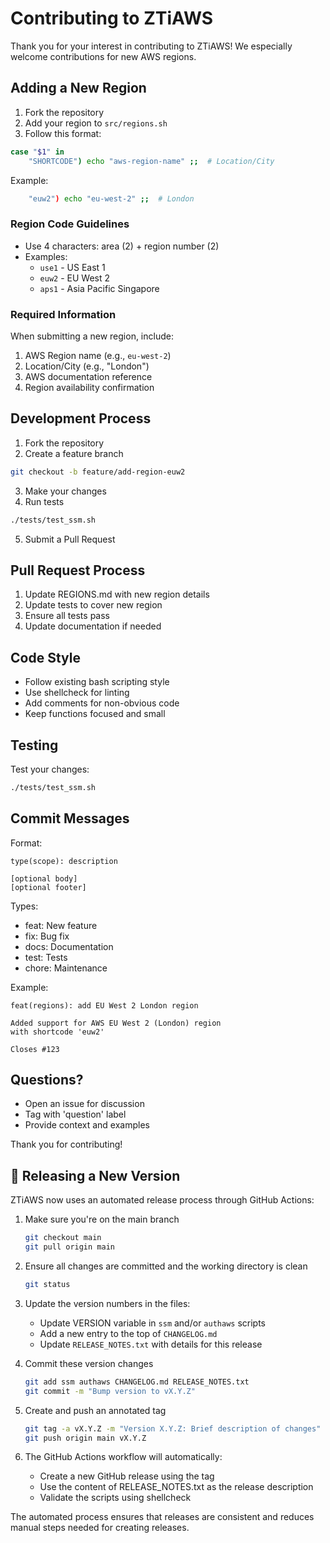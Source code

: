 # Contributing to ZTiAWS

Thank you for your interest in contributing to ZTiAWS! We especially welcome contributions for new AWS regions.

## Adding a New Region

1. Fork the repository
2. Add your region to `src/regions.sh`
3. Follow this format:
```bash
case "$1" in
    "SHORTCODE") echo "aws-region-name" ;;  # Location/City
```
Example:
```bash
    "euw2") echo "eu-west-2" ;;  # London
```

### Region Code Guidelines
- Use 4 characters: area (2) + region number (2)
- Examples:
  - `use1` - US East 1
  - `euw2` - EU West 2
  - `aps1` - Asia Pacific Singapore

### Required Information
When submitting a new region, include:
1. AWS Region name (e.g., `eu-west-2`)
2. Location/City (e.g., "London")
3. AWS documentation reference
4. Region availability confirmation

## Development Process

1. Fork the repository
2. Create a feature branch
```bash
git checkout -b feature/add-region-euw2
```
3. Make your changes
4. Run tests
```bash
./tests/test_ssm.sh
```
5. Submit a Pull Request

## Pull Request Process

1. Update REGIONS.md with new region details
2. Update tests to cover new region
3. Ensure all tests pass
4. Update documentation if needed

## Code Style

- Follow existing bash scripting style
- Use shellcheck for linting
- Add comments for non-obvious code
- Keep functions focused and small

## Testing

Test your changes:
```bash
./tests/test_ssm.sh
```

## Commit Messages

Format:
```
type(scope): description

[optional body]
[optional footer]
```

Types:
- feat: New feature
- fix: Bug fix
- docs: Documentation
- test: Tests
- chore: Maintenance

Example:
```
feat(regions): add EU West 2 London region

Added support for AWS EU West 2 (London) region
with shortcode 'euw2'

Closes #123
```

## Questions?

- Open an issue for discussion
- Tag with 'question' label
- Provide context and examples

Thank you for contributing!

## 🚀 Releasing a New Version

ZTiAWS now uses an automated release process through GitHub Actions:

1. Make sure you're on the main branch
   ```bash
   git checkout main
   git pull origin main
   ```

2. Ensure all changes are committed and the working directory is clean
   ```bash
   git status
   ```

3. Update the version numbers in the files:
   - Update VERSION variable in `ssm` and/or `authaws` scripts
   - Add a new entry to the top of `CHANGELOG.md`
   - Update `RELEASE_NOTES.txt` with details for this release

4. Commit these version changes
   ```bash
   git add ssm authaws CHANGELOG.md RELEASE_NOTES.txt
   git commit -m "Bump version to vX.Y.Z"
   ```

5. Create and push an annotated tag
   ```bash
   git tag -a vX.Y.Z -m "Version X.Y.Z: Brief description of changes" 
   git push origin main vX.Y.Z
   ```

6. The GitHub Actions workflow will automatically:
   - Create a new GitHub release using the tag
   - Use the content of RELEASE_NOTES.txt as the release description
   - Validate the scripts using shellcheck

The automated process ensures that releases are consistent and reduces manual steps needed for creating releases.